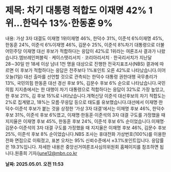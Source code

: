 # **제목: 차기 대통령 적합도 이재명 42% 1위…한덕수 13%·한동훈 9%**

  내용: 가상 3자 대결도 이재명 1위이재명 46%, 한덕수 31%, 이준석 6%이재명 45%, 한동훈 24%, 이준석 6%이재명 46%, 김문수 25%, 이준석 8%차기 대통령으로 더불어민주당 이재명 대선 후보가 적합하다는 응답이 42%로 1위라는 여론조사 결과가 나왔습니다.엠브레인퍼블릭ㆍ케이스탯리서치ㆍ코리아리서치ㆍ한국리서치가 지난달 28∼30일 만 18세 이상 남녀 1천 명을 대상으로 진행한 전국지표조사(NBS) 결과에 따르면 이 후보가 적합하다는 응답은 전주보다 1%포인트 오른 42%로 나타났습니다.이어 오늘(1일) 대선 출마를 선언할 것으로 관측되는 한덕수 대통령 권한대행 국무총리가 13%, 국민의힘 한동훈 대선 경선 후보 9%, 김문수 후보 6% 순으로 나타났습니다.국민의힘 지지층에서는 한 대행이 차기 대통령으로 적합하다는 응답이 32%로 가장 높았고, 한 후보 21%, 김 후보 15%로 나타났습니다.개혁신당 이준석 대선후보의 차기 적합도는 2%로 집계됐고, 18%는 모름·무응답 등으로 태도를 유보했습니다.대선에서 이재명·한덕수·이준석 후보가 붙는 것을 상정한 '가상 3자 대결'에서는 이재명 후보 46%, 한덕수 후보 31%, 이준석 후보 6%였고, 이재명·한동훈·이준석의 3자 대결 구도를 가정했을 때 지지율은 이재명 후보 45%, 한동훈 후보 24%, 이준석 후보 6% 순이었습니다.이재명·김문수·이준석의 3자 대결 구도를 가정했을 때 지지율은 이재명 후보 46%, 김문수 후보 25%, 이준석 후보 8% 순이었습니다.NBS 조사는 휴대전화 가상번호(100%)를 이용한 전화 면접으로 이뤄졌고, 표본 오차는 95% 신뢰수준에서 ±3.1%포인트입니다. 응답률은 19.3%입니다. 자세한 내용은 중앙선거여론조사심의위원회 홈페이지를 참조하면 됩니다.원중희 기자/june12@mbn.co.kr

  **날짜: 2025.05.01. 오전 11:53**